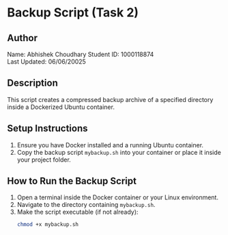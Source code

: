 # Backup Script (Task 2)

## Author
Name: Abhishek Choudhary
Student ID: 1000118874  
Last Updated: 06/06/20025

## Description
This script creates a compressed backup archive of a specified directory inside a Dockerized Ubuntu container.

## Setup Instructions
1. Ensure you have Docker installed and a running Ubuntu container.
2. Copy the backup script `mybackup.sh` into your container or place it inside your project folder.

## How to Run the Backup Script
1. Open a terminal inside the Docker container or your Linux environment.
2. Navigate to the directory containing `mybackup.sh`.
3. Make the script executable (if not already):
   ```bash
   chmod +x mybackup.sh
